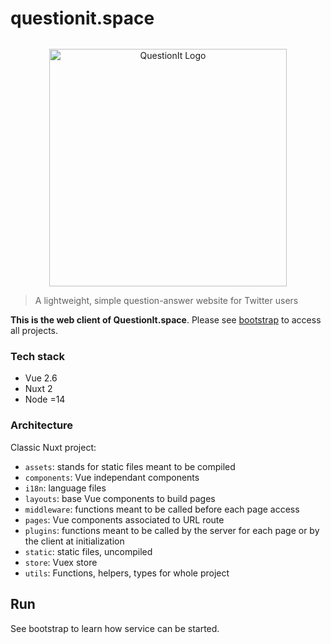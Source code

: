 # questionit.space

<p align="center" style="margin-top: 2rem">
  <a href="https://questionit.space/" target="_blank"><img src="https://questionit.space/images/logo/BannerBlue.png" width="380" alt="QuestionIt Logo" /></a>
</p>

> A lightweight, simple question-answer website for Twitter users

**This is the web client of QuestionIt.space**. Please see [bootstrap](https://github.com/alkihis/questionit.bootstrap) to access all projects.

### Tech stack

- Vue 2.6
- Nuxt 2
- Node =14

### Architecture

Classic Nuxt project:
- `assets`: stands for static files meant to be compiled
- `components`: Vue independant components
- `i18n`: language files
- `layouts`: base Vue components to build pages
- `middleware`: functions meant to be called before each page access
- `pages`: Vue components associated to URL route
- `plugins`: functions meant to be called by the server for each page or by the client at initialization
- `static`: static files, uncompiled
- `store`: Vuex store
- `utils`: Functions, helpers, types for whole project

## Run

See bootstrap to learn how service can be started.
